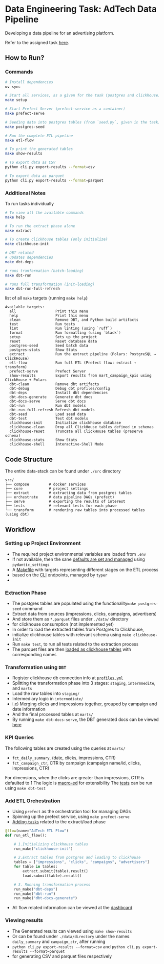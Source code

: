 # Data Engineering Task: AdTech Data Pipeline

Developing a data pipeline for an advertising platform.

Refer to the assigned task [here](./task.md).

## How to Run?

### Commands

```bash
# Install dependencies
uv sync

# Start all services, as a given for the task (postgres and clickhouse)
make setup

# Start Prefect Server (prefect-service as a container)
make prefect-serve

# Seeding data into postgres tables (from `seed.py`, given in the task)
make postgres-seed

# Run the complete ETL pipeline
make etl-flow

# To print the generated tables
make show-results

# To export data as CSV
python cli.py export-results --format=csv

# To export data as parquet
python cli.py export-results --format=parquet
```

### Additional Notes

To run tasks individually

```bash
# To view all the available commands
make help

# To run the extract phase alone
make extract

# To create clickhouse tables (only initialize)
make clickhouse-init

# DBT related
# updates dependencies
make dbt-deps

# runs tranformation (batch-loading)
make dbt-run

# runs full transformation (init-loading)
make dbt-run-full-refresh
```

list of all `make` targets (running `make help`)

```
Available targets:
  all                  Print this menu
  help                 Print this menu
  clean                Remove DBT, and Python build artifacts
  test                 Run tests
  lint                 Run linting (using `ruff`)
  format               Run formatting (using `black`)
  setup                Sets up the project
  reset                Reset database data
  postgres-seed        Seed batch data
  postgres-stats       Show Stats
  extract              Run the extract pipeline (Polars: PostgreSQL → ClickHouse)
  etl-flow             Run full ETL (Prefect flow: extract → transform)
  prefect-serve        Prefect Server
  show-results         Export results from mart_campaign_kpis using ClickHouse + Polars
  dbt-clean            Remove dbt artifacts
  dbt-debug            Debug dbt profiles/config
  dbt-deps             Install dbt dependencies
  dbt-docs-generate    Generate dbt docs
  dbt-docs-serve       Serve dbt docs
  dbt-run              Run dbt models
  dbt-run-full-refresh Refresh dbt models
  dbt-seed             Load seed data
  dbt-test             Test dbt models
  clickhouse-init      Initialize clickhouse database
  clickhouse-clean     Drop all ClickHouse tables defined in schemas
  clickhouse-reset     Truncate all ClickHouse tables (preserve schema)
  clickhouse-stats     Show Stats
  clickhouse-shell     Interactive-Shell Mode
```

## Code Structure

The entire data-stack can be found under `./src` directory

```
src/
├── compose         # docker services
├── core            # project settings
├── extract         # extracting data from postgres tables
├── orchestrate     # data pipeline DAGs (prefect)
├── serve           # exporting the results of interest
├── tests           # relevant tests for each phase
└── transform       # rendering raw tables into processed tables (using dbt)
```

## Workflow

### Setting up Project Environment

- The required project environmental variables are loaded from `.env`
- If not available, then the sane [defaults are set and managed](./src/core/settings.py) using `pydantic_settings`
- A [Makefile](./Makefile) with targets representing different stages on the ETL process
- based on the [CLI](./cli.py) endpoints, managed by `typer`
-

### Extraction Phase

- The postgres tables are populated using the functionality`make postgres-seed` command
- Extract data from sources (impressions, clicks, campaigns, advertisers)
- And store them as `*.parquet` files under `./data/` directory
- for clickhouse consumption (not implemented yet)
- In order to load the extracted tables from Postgres to Clickhouse,
- initialize clickhouse tables with relevant schema using `make clickhouse-init`
- Run `make test`, to run all tests related to the extraction process
- The parquet files are then [loaded as clickhouse tables](./src/extract/load_data.py) with corresponding names

### Transformation using `DBT`

- Register clickhouse db connection info at [`profiles.yml`](./src/transform/pipeline/profiles.yml)
- Splitting the transformation phase into 3 stages: `staging`, `intermmedite`, and `marts`
- Load the raw tables into `staging/`
- Intermediary logic in `intermediate/`
- i.e) Merging clicks and impressions together, grouped by campaign and date information
- And the final processed tables at `marts/`
- By running `make dbt-docs-serve`, the DBT generated docs can be viewed [here](http://localhost:8080)

### KPI Queries

The following tables are created using the queries at `marts/`

- `fct_daily_summary`, (date, clicks, impressions, CTR)
- `fct_campaign_ctr`, CTR by campaign (campaign name/id, clicks, impressions, CTR)

For dimensions, when the clicks are greater than impressions, CTR is defaulted to 1
The logic is [macro-ed](./src/transform/pipeline/macros/calc_ctr.sql) for extensibility
The [tests](./src/transform/pipeline/tests/) can be run using `make dbt-test`

### Add ETL Orchestration

- Using `prefect` as the orchestration tool for managing DAGs
- Spinning up the prefect service, using `make prefect-serve`
- [Adding `tasks`](./src/orchestrate/flows/etl.py) related to the extract/load phase

```python
@flow(name="AdTech ETL Flow")
def run_etl_flow():

    # 1.Initializing clickhouse tables
    run_make("clickhouse-init")

    # 2.Extract tables from postgres and loading to clickhouse
    tables = ["impressions", "clicks", "campaigns", "advertisers"]
    for table in tables:
        extract.submit(table).result()
        load.submit(table).result()

    # 3. Running transformation process
    run_make("dbt-deps")
    run_make("dbt-run")
    run_make("dbt-docs-generate")
```

- All flow related information can be viewed at the [dashboard](http://localhost:4200/dashboard)

### Viewing results

- The Generated results can viewed using `make show-results`
- Or can be found under `./data/directory` under the names `daily_summary` and `campaign_ctr`, after running
- `python cli.py export-results --format=csv` and `python cli.py export-results --format=parquet`
- for generating CSV and parquet files respectively
